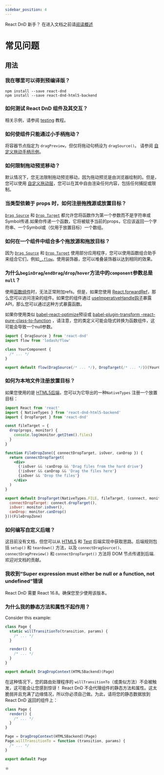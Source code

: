```yaml
---
sidebar_position: 4
---
```


React DnD 新手？  在进入文档之前请[阅读概述](../quick-start/overview)

# 常见问题

## 用法

### 我在哪里可以得到预编译版？

```
npm install --save react-dnd
npm install --save react-dnd-html5-backend
```

### 如何测试 React DnD 组件及其交互？
相关示例，请参阅 [testing](./Testing) 教程。

### 如何使组件只能通过小手柄拖动？

将容器节点指定为 `dragPreview`，但仅将拖动句柄设为 `dragSource()`。
请参阅 [自定义拖动手柄示例](../examples#拖动手柄和预览)。

### 如何限制拖动预览移动？

默认情况下，您无法限制拖动预览移动，因为拖动预览是由浏览器绘制的。但是，您可以使用 [自定义拖动层](../examples#自定义拖动层)，您可以在其中自由渲染任何内容，包括任何捕捉或限制。

### 当类型依赖于 props 时，如何注册拖拽源或放置目标？

[`Drag Source`](../hooks-api/useDrag) 和 [`Drop Target`](../hooks-api/useDrop) 都允许您将函数作为第一个参数而不是字符串或Symbol传递.如果你传递一个函数，它将被赋予当前的props，它应该返回一个字符串、一个Symbol或（仅用于放置目标）一个数组。

### 如何在一个组件中组合多个拖放源和拖放目标？

因为 [`Drag Source`](../hooks-api/useDrag) 和 [`Drop Target`](../hooks-api/useDrop) 使用部分应用程序，您可以使用函数组合助手来组合它们，例如[`_.flow`](https://lodash.com/docs#flow)。使用装饰器，您可以堆叠装饰器以达到相同的效果。

### 为什么`beginDrag`/`endDrag`/`drop`/`hover`方法中的`component`参数总是`null`？

使用[函数组件](https://facebook.github.io/react/docs/reusable-components.html#stateless-functions)时，无法正常附加refs。但是，如果您使用 [React.forwardRef](https://reactjs.org/docs/forwarding-refs.html)，那么您可以访问渲染的组件。如果您的组件通过 [useImperativeHandle钩子](https://reactjs.org/docs/hooks-reference.html#useimperativehandle)暴露API，那么您可以通过这种方式暴露函数。

如果你使用类似 [babel-react-optimize](https://github.com/jamiebuilds/babel-react-optimize#transform-react-pure-class-to-function)预设或 [babel-plugin-transform -react-pure-class-to-function](https://github.com/jamiebuilds/babel-react-optimize/tree/master/packages/babel-plugin-transform-react-pure-class-to-function) ，请注意，您的类定义可能会隐式转换为函数组件，这可能会导致一个null参数。

```jsx
import { DragSource } from 'react-dnd'
import flow from 'lodash/flow'

class YourComponent {
  /* ... */
}

export default flow(DragSource(/* ... */), DropTarget(/* ... */))(YourComponent)
```

### 如何为本地文件注册放置目标？

如果您使用的是 [HTML5后端](/docs/backends/html5)，您可以为它导出的一种`NativeTypes` 注册一个放置目标：

```jsx
import React from 'react'
import { NativeTypes } from 'react-dnd-html5-backend'
import { DropTarget } from 'react-dnd'

const fileTarget = {
  drop(props, monitor) {
    console.log(monitor.getItem().files)
  }
}

function FileDropZone({ connectDropTarget, isOver, canDrop }) {
  return connectDropTarget(
    <div>
      {!isOver && !canDrop && 'Drag files from the hard drive'}
      {!isOver && canDrop && 'Drag the files here'}
      {isOver && 'Drop the files'}
    </div>
  )
}

export default DropTarget(NativeTypes.FILE, fileTarget, (connect, monitor) => ({
  connectDropTarget: connect.dropTarget(),
  isOver: monitor.isOver(),
  canDrop: monitor.canDrop()
}))(FileDropZone)
```

### 如何编写自定义后端？

这目前没有文档，但您可以从 [HTML5](/docs/backends/html5) 和 [Test](/docs/backends/test) 后端实现中获取思路。后端规则包括 `setup()` 和 `teardown()` 方法，以及 `connectDragSource()`、`connectDragPreview()` 和 `connectDropTarget()` 方法将 DOM 节点传递到后端.欢迎对文档的贡献。

### 我收到“Super expression must either be null or a function, not undefined”错误

React DnD 需要 React 16.8。确保您至少使用该版本。

### 为什么我的静态方法和属性不起作用？

Consider this example:

```javascript
class Page {
  static willTransitionTo(transition, params) {
    /* ... */
  }

  render() {
    /* ... */
  }
}

export default DragDropContext(HTML5Backend)(Page)
```

在这种情况下，您的路由处理程序的 `willTransitionTo`（或类似方法）不会被触发，这可能会让您感到惊讶！ React DnD 不会代理组件的静态方法和属性。这太脆弱并且充满了边缘情况，所以你必须自己做。为此，请将您的静态数据放到 React DnD 返回的组件上：

```javascript
class Page {
  render() {
    /* ... */
  }
}

Page = DragDropContext(HTML5Backend)(Page)
Page.willTransitionTo = function (transition, params) {
  /* ... */
}

export default Page
```
⚛
